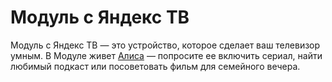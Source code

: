 # Модуль с Яндекс ТВ
Модуль с Яндекс ТВ — это устройство, которое сделает ваш телевизор умным. В Модуле живет [Алиса](https://yandex.ru/support/module/alice-control.html) — попросите ее включить сериал, найти любимый подкаст или посоветовать фильм для семейного вечера.
